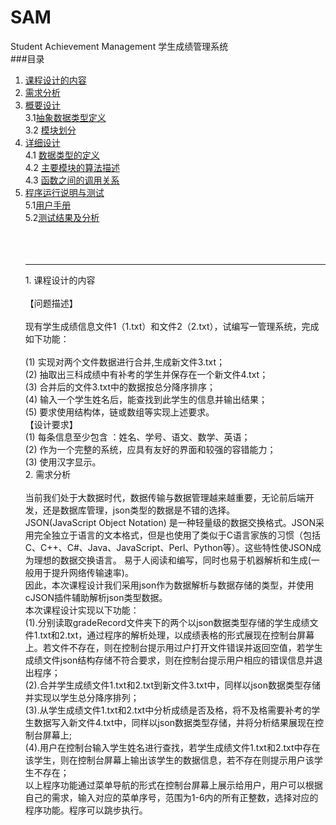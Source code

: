 # SAM
Student Achievement Management 学生成绩管理系统<br/>
###目录
1. [课程设计的内容](#a)<br/>
2. [需求分析](#b)<br/>
3. [概要设计](#c)<br/>
  3.1[抽象数据类型定义](#d)<br/>
  3.2 [模块划分](#e)<br/>
4. [详细设计](#f)<br/>
  4.1 [数据类型的定义](#g)<br/>
  4.2 [主要模块的算法描述](#h)<br/>
  4.3 [函数之间的调用关系](#i)<br/>
5. [程序运行说明与测试](#j)<br/>
  5.1[用户手册](#k)<br/>
  5.2[测试结果及分析](#l)<br/>
  <br/><br/>
  <hr/> 
<span id="a">1. 课程设计的内容</span><br/>  
    【问题描述】<br/>  
    现有学生成绩信息文件1（1.txt）和文件2（2.txt），试编写一管理系统，完成如下功能：<br/>  
    (1) 实现对两个文件数据进行合并,生成新文件3.txt；<br/>
    (2) 抽取出三科成绩中有补考的学生并保存在一个新文件4.txt；<br/>
    (3) 合并后的文件3.txt中的数据按总分降序排序；<br/>
    (4) 输入一个学生姓名后，能查找到此学生的信息并输出结果；<br/>
    (5) 要求使用结构体，链或数组等实现上述要求。<br/>
    【设计要求】<br/>
    (1) 每条信息至少包含 ：姓名、学号、语文、数学、英语；<br/>
    (2) 作为一个完整的系统，应具有友好的界面和较强的容错能力；<br/>
    (3) 使用汉字显示。<br/>
<span id="b">2. 需求分析</span><br/>  
      当前我们处于大数据时代，数据传输与数据管理越来越重要，无论前后端开发，还是数据库管理，json类型的数据是不错的选择。<br/>
JSON(JavaScript Object Notation) 是一种轻量级的数据交换格式。JSON采用完全独立于语言的文本格式，但是也使用了类似于C语言家族的习惯（包括C、C++、C#、Java、JavaScript、Perl、Python等）。这些特性使JSON成为理想的数据交换语言。 易于人阅读和编写，同时也易于机器解析和生成(一般用于提升网络传输速率)。<br/>
      因此，本次课程设计我们采用json作为数据解析与数据存储的类型，并使用cJSON插件辅助解析json类型数据。<br/>
      本次课程设计实现以下功能：<br/>
      (1).分别读取gradeRecord文件夹下的两个以json数据类型存储的学生成绩文件1.txt和2.txt，通过程序的解析处理，以成绩表格的形式展现在控制台屏幕上。若文件不存在，则在控制台提示用过户打开文件错误并返回空值，若学生成绩文件json结构存储不符合要求，则在控制台提示用户相应的错误信息并退出程序；<br/>
      (2).合并学生成绩文件1.txt和2.txt到新文件3.txt中，同样以json数据类型存储并实现以学生总分降序排列；<br/>
      (3).从学生成绩文件1.txt和2.txt中分析成绩是否及格，将不及格需要补考的学生数据写入新文件4.txt中，同样以json数据类型存储，并将分析结果展现在控制台屏幕上;<br/>
      (4).用户在控制台输入学生姓名进行查找，若学生成绩文件1.txt和2.txt中存在该学生，则在控制台屏幕上输出该学生的数据信息，若不存在则提示用户该学生不存在；<br/>
      以上程序功能通过菜单导航的形式在控制台屏幕上展示给用户，用户可以根据自己的需求，输入对应的菜单序号，范围为1-6内的所有正整数，选择对应的程序功能。程序可以跳步执行。<br/>

